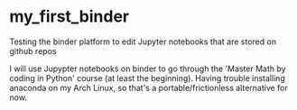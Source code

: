 # my_first_binder
Testing the binder platform to edit Jupyter notebooks that are stored on github repos

I will use Jupypter notebooks on binder to go through the 'Master Math by coding in Python' course (at least the beginning).
Having trouble installing anaconda on my Arch Linux, so that's a portable/frictionless alternative for now.

